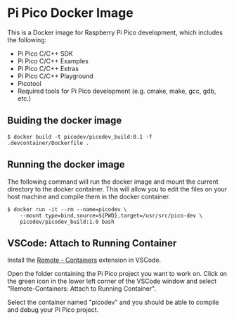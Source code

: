# Pi Pico Docker Image
This is a Docker image for Raspberry Pi Pico development, which includes the following:
- Pi Pico C/C++ SDK
- Pi Pico C/C++ Examples
- Pi Pico C/C++ Extras
- Pi Pico C/C++ Playground
- Picotool
- Required tools for Pi Pico development (e.g. cmake, make, gcc, gdb, etc.)

## Buiding the docker image    
    $ docker build -t picodev/picodev_build:0.1 -f .devcontainer/Dockerfile .

## Running the docker image
The following command will run the docker image and mount the current directory to the docker container. This will allow you to edit the files on your host machine and compile them in the docker container.
```    
$ docker run -it --rm --name=picodev \
    --mount type=bind,source=${PWD},target=/usr/src/pico-dev \
 	picodev/picodev_build:1.0 bash
```

## VSCode: Attach to Running Container
Install the [Remote - Containers](https://marketplace.visualstudio.com/items?itemName=ms-vscode-remote.remote-containers) extension in VSCode. 

Open the folder containing the Pi Pico project you want to work on. Click on the green icon in the lower left corner of the VSCode window and select "Remote-Containers: Attach to Running Container". 

Select the container named "picodev" and you should be able to compile and debug your Pi Pico project.